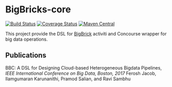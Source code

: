 # BigBricks-core
[![Build Status](https://travis-ci.org/recipegrace/BBC.svg?branch=master)](https://travis-ci.org/recipegrace/BBC)
[![Coverage Status](https://coveralls.io/repos/github/recipegrace/BBC/badge.svg?branch=master)](https://coveralls.io/github/recipegrace/BBC?branch=master)
[![Maven Central](https://maven-badges.herokuapp.com/maven-central/com.recipegrace/bigbricks-core_2.12/badge.svg)](https://maven-badges.herokuapp.com/maven-central/com.recipegrace/bigbricks-core_2.12)


This project provide the DSL for [BigBrick](https://github.com/recipegrace/BigBricks) activiti and Concourse wrapper for big data operations. 

## Publications
BBC: A DSL for Designing Cloud-based Heterogeneous Bigdata Pipelines, <i>IEEE International Conference on Big Data, Boston, 2017 </i>
Ferosh Jacob, Ilamgumaran Karunanithi, Pramod Salian, and Ravi Sambhu

